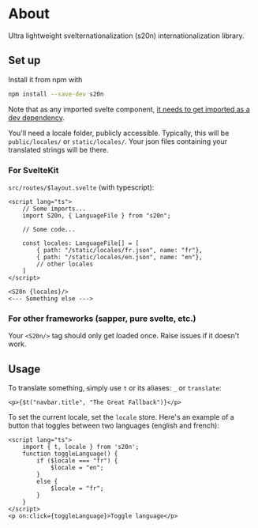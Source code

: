 # About

Ultra lightweight svelternationalization (s20n) internationalization library.

## Set up

Install it from npm with

```bash
npm install --save-dev s20n
```

Note that as any imported svelte component, [it needs to get imported as a dev dependency](https://github.com/sveltejs/sapper-template#using-external-components).

You'll need a locale folder, publicly accessible. Typically, this will be `public/locales/` or `static/locales/`. Your json files containing your translated strings will be there.

### For SvelteKit

`src/routes/$layout.svelte` (with typescript):

```svelte
<script lang="ts">
    // Some imports...
    import S20n, { LanguageFile } from "s20n";

    // Some code...

    const locales: LanguageFile[] = [
        { path: "/static/locales/fr.json", name: "fr"},
        { path: "/static/locales/en.json", name: "en"},
        // other locales
    ]
</script>

<S20n {locales}/>
<--- Something else --->
```

### For other frameworks (sapper, pure svelte, etc.)

Your `<S20n/>` tag should only get loaded once. Raise issues if it doesn't work.

## Usage

To translate something, simply use `t` or its aliases: `_` or `translate`:

```svelte
<p>{$t("navbar.title", "The Great Fallback")}</p>
```

To set the current locale, set the `locale` store. Here's an example of a button that toggles between two languages (english and french):

```svelte
<script lang="ts">
    import { t, locale } from 's20n';
    function toggleLanguage() {
        if ($locale === "fr") {
            $locale = "en";
        }
        else {
            $locale = "fr";
        }
    }
</script>
<p on:click={toggleLanguage}>Toggle language</p>
```

